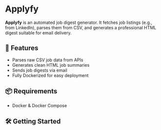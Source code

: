 # Applyfy

**Applyfy** is an automated job digest generator. It fetches job listings (e.g., from LinkedIn), parses them from CSV, and generates a professional HTML digest suitable for email delivery.

## 🚀 Features
- Parses raw CSV job data from APIs
- Generates clean HTML job summaries
- Sends job digests via email
- Fully Dockerized for easy deployment

## 📦 Requirements
- Docker & Docker Compose

## 🛠 Getting Started


